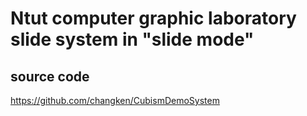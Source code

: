 # Ntut computer graphic laboratory slide system in "slide mode"

## source code

https://github.com/changken/CubismDemoSystem
